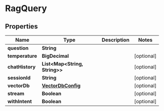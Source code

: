 # RagQuery

## Properties

| Name            | Type                                      | Description | Notes      |
| --------------- | ----------------------------------------- | ----------- | ---------- |
| **question**    | **String**                                |             |            |
| **temperature** | **BigDecimal**                            |             | [optional] |
| **chatHistory** | **List&lt;Map&lt;String, String&gt;&gt;** |             | [optional] |
| **sessionId**   | **String**                                |             | [optional] |
| **vectorDb**    | [**VectorDbConfig**](VectorDbConfig.md)   |             | [optional] |
| **stream**      | **Boolean**                               |             | [optional] |
| **withIntent**  | **Boolean**                               |             | [optional] |
